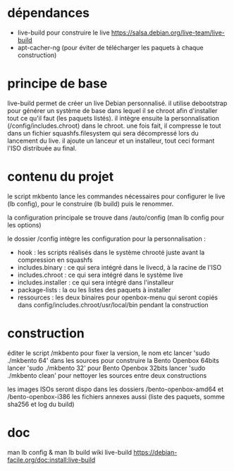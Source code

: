 # dépendances
- live-build pour construire le live https://salsa.debian.org/live-team/live-build
- apt-cacher-ng (pour éviter de télécharger les paquets à chaque construction)

# principe de base
live-build permet de créer un live Debian personnalisé.
il utilise debootstrap pour générer un système de base dans lequel il se chroot afin
d'installer tout ce qu'il faut (les paquets listés).
il intègre ensuite la personnalisation (/config/includes.chroot) dans le chroot.
une fois fait, il compresse le tout dans un fichier squashfs.filesystem qui sera
décompressé lors du lancement du live. il ajoute un lanceur et un installeur,
tout ceci formant l'ISO distribuée au final.

# contenu du projet
le script mkbento lance les commandes nécessaires pour configurer le live (lb config),
pour le construire (lb build) puis le renommer.

la configuration principale se trouve dans /auto/config (man lb config pour les options)

le dossier /config intègre les configuration pour la personnalisation :
- hook : les scripts réalisés dans le système chrooté juste avant la compression en squashfs
- includes.binary : ce qui sera intégré dans le livecd, à la racine de l'ISO
- includes.chroot : ce qui sera intégré dans le système live
- includes.installer : ce qui sera intégré dans l'installeur
- package-lists : la ou les listes des paquets à installer
- ressources : les deux binaires pour openbox-menu qui seront copiés
  dans config/includes.chroot/usr/local/bin pendant la construction

# construction
éditer le script /mkbento pour fixer la version, le nom etc
lancer 'sudo ./mkbento 64' dans les sources pour construire la Bento Openbox 64bits
lancer 'sudo ./mkbento 32' pour Bento Openbox 32bits
lancer 'sudo ./mkbento clean' pour nettoyer les sources entre deux constructions

les images ISOs seront dispo dans les dossiers /bento-openbox-amd64 et /bento-openbox-i386
les fichiers annexes aussi (liste des paquets, somme sha256 et log du build)

# doc
man lb config & man lb build
wiki live-build https://debian-facile.org/doc:install:live-build
